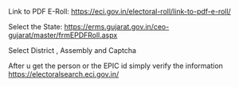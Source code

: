 

Link to PDF E-Roll:
https://eci.gov.in/electoral-roll/link-to-pdf-e-roll/

Select the State:
https://erms.gujarat.gov.in/ceo-gujarat/master/frmEPDFRoll.aspx

Select District , Assembly and Captcha

After u get the person or the EPIC id simply verify the information
https://electoralsearch.eci.gov.in/



